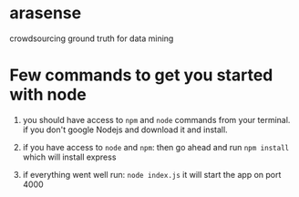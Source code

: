 # arasense
crowdsourcing ground truth for data mining

# Few commands to get you started with node

1. you should have access to `npm` and `node` commands from your terminal. if you don't google Nodejs and download it and install.

2. if you have access to `node` and `npm`: then go ahead and run
`npm install` which will install express

3. if everything went well run:
`node index.js`
it will start the app on port 4000